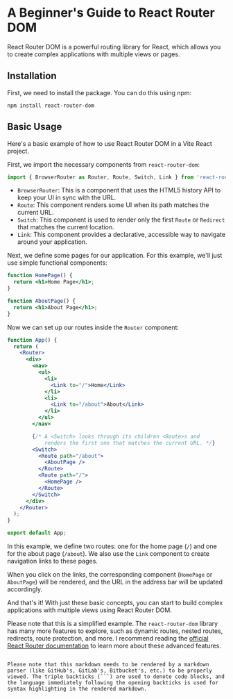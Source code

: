 # A Beginner's Guide to React Router DOM

React Router DOM is a powerful routing library for React, which allows you to create complex applications with multiple views or pages.

## Installation

First, we need to install the package. You can do this using npm:

```shell
npm install react-router-dom
```

## Basic Usage

Here's a basic example of how to use React Router DOM in a Vite React project.

First, we import the necessary components from `react-router-dom`:

```jsx
import { BrowserRouter as Router, Route, Switch, Link } from 'react-router-dom';
```

- `BrowserRouter`: This is a component that uses the HTML5 history API to keep your UI in sync with the URL.
- `Route`: This component renders some UI when its path matches the current URL.
- `Switch`: This component is used to render only the first `Route` or `Redirect` that matches the current location.
- `Link`: This component provides a declarative, accessible way to navigate around your application.

Next, we define some pages for our application. For this example, we'll just use simple functional components:

```jsx
function HomePage() {
  return <h1>Home Page</h1>;
}

function AboutPage() {
  return <h1>About Page</h1>;
}
```

Now we can set up our routes inside the `Router` component:

```jsx
function App() {
  return (
    <Router>
      <div>
        <nav>
          <ul>
            <li>
              <Link to="/">Home</Link>
            </li>
            <li>
              <Link to="/about">About</Link>
            </li>
          </ul>
        </nav>

        {/* A <Switch> looks through its children <Route>s and
            renders the first one that matches the current URL. */}
        <Switch>
          <Route path="/about">
            <AboutPage />
          </Route>
          <Route path="/">
            <HomePage />
          </Route>
        </Switch>
      </div>
    </Router>
  );
}

export default App;
```

In this example, we define two routes: one for the home page (`/`) and one for the about page (`/about`). We also use the `Link` component to create navigation links to these pages.

When you click on the links, the corresponding component (`HomePage` or `AboutPage`) will be rendered, and the URL in the address bar will be updated accordingly.

And that's it! With just these basic concepts, you can start to build complex applications with multiple views using React Router DOM.

Please note that this is a simplified example. The `react-router-dom` library has many more features to explore, such as dynamic routes, nested routes, redirects, route protection, and more. I recommend reading the [official React Router documentation](https://reactrouter.com/) to learn more about these advanced features.

````

Please note that this markdown needs to be rendered by a markdown parser (like GitHub's, GitLab's, Bitbucket's, etc.) to be properly viewed. The triple backticks (```) are used to denote code blocks, and the language immediately following the opening backticks is used for syntax highlighting in the rendered markdown.
````

